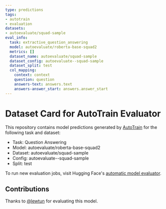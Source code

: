 ```yaml
---
type: predictions
tags:
- autotrain
- evaluation
datasets:
- autoevaluate/squad-sample
eval_info:
  task: extractive_question_answering
  model: autoevaluate/roberta-base-squad2
  metrics: []
  dataset_name: autoevaluate/squad-sample
  dataset_config: autoevaluate--squad-sample
  dataset_split: test
  col_mapping:
    context: context
    question: question
    answers-text: answers.text
    answers-answer_start: answers.answer_start
---
```

# Dataset Card for AutoTrain Evaluator

This repository contains model predictions generated by [AutoTrain](https://huggingface.co/autotrain) for the following task and dataset:

* Task: Question Answering
* Model: autoevaluate/roberta-base-squad2
* Dataset: autoevaluate/squad-sample
* Config: autoevaluate--squad-sample
* Split: test

To run new evaluation jobs, visit Hugging Face's [automatic model evaluator](https://huggingface.co/spaces/autoevaluate/model-evaluator).

## Contributions

Thanks to [@lewtun](https://huggingface.co/lewtun) for evaluating this model.